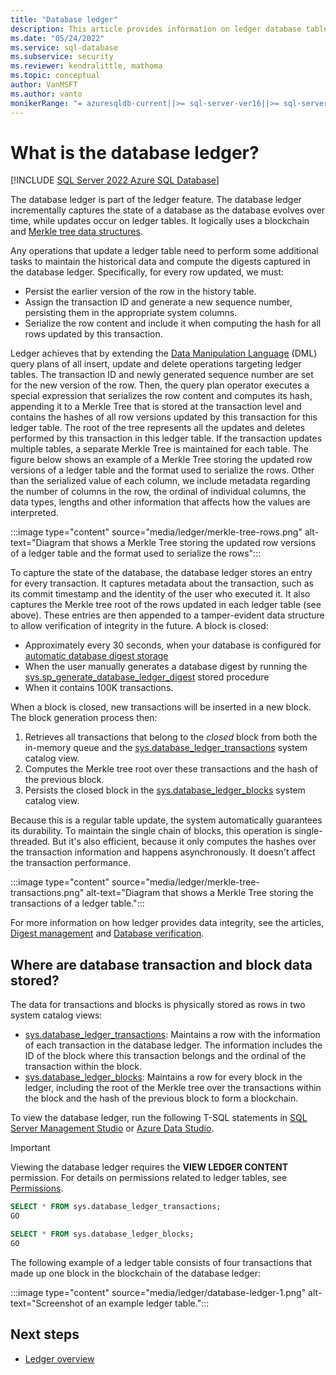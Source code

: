 ```yaml
---
title: "Database ledger"
description: This article provides information on ledger database tables and associated views.
ms.date: "05/24/2022"
ms.service: sql-database
ms.subservice: security
ms.reviewer: kendralittle, mathoma
ms.topic: conceptual
author: VanMSFT
ms.author: vanto
monikerRange: "= azuresqldb-current||>= sql-server-ver16||>= sql-server-linux-ver16"
---
```


# What is the database ledger?

[!INCLUDE [SQL Server 2022 Azure SQL Database](../../../includes/applies-to-version/sqlserver2022-asdb.md)]

The database ledger is part of the ledger feature. The database ledger incrementally captures the state of a database as the database evolves over time, while updates occur on ledger tables. It logically uses a blockchain and [Merkle tree data structures](/archive/msdn-magazine/2018/march/blockchain-blockchain-fundamentals). 

Any operations that update a ledger table need to perform some additional tasks to maintain the historical data and compute the digests captured in the database ledger. Specifically, for every row updated, we must: 
- Persist the earlier version of the row in the history table.
- Assign the transaction ID and generate a new sequence number, persisting them in the appropriate system columns. 
- Serialize the row content and include it when computing the hash for all rows updated by this transaction.

Ledger achieves that by extending the [Data Manipulation Language](/t-sql/queries/queries.md) (DML) query plans of all insert, update and delete operations targeting ledger tables. The transaction ID and newly generated sequence number are set for the new version of the row. Then, the query plan operator executes a special expression that serializes the row content and computes its hash, appending it to a Merkle Tree that is stored at the transaction level and contains the hashes of all row versions updated by this transaction for this ledger table. The root of the tree represents all the updates and deletes performed by this transaction in this ledger table. If the transaction updates multiple tables, a separate Merkle Tree is maintained for each table. The figure below shows an example of a Merkle Tree storing the updated row versions of a ledger table and the format used to serialize the rows. Other than the serialized value of each column, we include metadata regarding the number of columns in the row, the ordinal of individual columns, the data types, lengths and other information that affects how the values are interpreted. 

:::image type="content" source="media/ledger/merkle-tree-rows.png" alt-text="Diagram that shows a Merkle Tree storing the updated row versions of a ledger table and the format used to serialize the rows":::

To capture the state of the database, the database ledger stores an entry for every transaction. It captures metadata about the transaction, such as its commit timestamp and the identity of the user who executed it. It also captures the Merkle tree root of the rows updated in each ledger table (see above). These entries are then appended to a tamper-evident data structure to allow verification of integrity in the future. A block is closed:

- Approximately every 30 seconds, when your database is configured for [automatic database digest storage](ledger-how-to-configure-automatic-database-digest.md)
- When the user manually generates a database digest by running the [sys.sp_generate_database_ledger_digest](/sql/relational-databases/system-stored-procedures/sys-sp-generate-database-ledger-digest-transact-sql) stored procedure
- When it contains 100K transactions.

When a block is closed, new transactions will be inserted in a new block. The block generation process then:

1. Retrieves all transactions that belong to the *closed* block from both the in-memory queue and the [sys.database_ledger_transactions](/sql/relational-databases/system-catalog-views/sys-database-ledger-transactions-transact-sql) system catalog view.
1. Computes the Merkle tree root over these transactions and the hash of the previous block.
1. Persists the closed block in the [sys.database_ledger_blocks](/sql/relational-databases/system-catalog-views/sys-database-ledger-blocks-transact-sql) system catalog view. 

Because this is a regular table update, the system automatically guarantees its durability. To maintain the single chain of blocks, this operation is single-threaded. But it's also efficient, because it only computes the hashes over the transaction information and happens asynchronously. It doesn't affect the transaction performance. 

:::image type="content" source="media/ledger/merkle-tree-transactions.png" alt-text="Diagram that shows a Merkle Tree storing the transactions of a ledger table.":::

For more information on how ledger provides data integrity, see the articles, [Digest management](ledger-digest-management.md) and [Database verification](ledger-database-verification.md).

## Where are database transaction and block data stored?

The data for transactions and blocks is physically stored as rows in two system catalog views:

- [sys.database_ledger_transactions](/sql/relational-databases/system-catalog-views/sys-database-ledger-transactions-transact-sql): Maintains a row with the information of each transaction in the database ledger. The information includes the ID of the block where this transaction belongs and the ordinal of the transaction within the block. 
- [sys.database_ledger_blocks](/sql/relational-databases/system-catalog-views/sys-database-ledger-blocks-transact-sql): Maintains a row for every block in the ledger, including the root of the Merkle tree over the transactions within the block and the hash of the previous block to form a blockchain.

To view the database ledger, run the following T-SQL statements in [SQL Server Management Studio](/sql/ssms/download-sql-server-management-studio-ssms) or [Azure Data Studio](/sql/azure-data-studio/download-azure-data-studio).

> [!IMPORTANT]
> Viewing the database ledger requires the **VIEW LEDGER CONTENT** permission. For details on permissions related to ledger tables, see [Permissions](/sql/relational-databases/security/permissions-database-engine#asdbpermissions). 

```sql
SELECT * FROM sys.database_ledger_transactions;
GO

SELECT * FROM sys.database_ledger_blocks;
GO
```

The following example of a ledger table consists of four transactions that made up one block in the blockchain of the database ledger:

:::image type="content" source="media/ledger/database-ledger-1.png" alt-text="Screenshot of an example ledger table.":::

## Next steps

- [Ledger overview](ledger-overview.md) 
